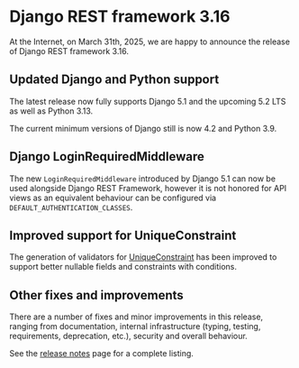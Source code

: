 <style>
.promo li a {
    float: left;
    width: 130px;
    height: 20px;
    text-align: center;
    margin: 10px 30px;
    padding: 150px 0 0 0;
    background-position: 0 50%;
    background-size: 130px auto;
    background-repeat: no-repeat;
    font-size: 120%;
    color: black;
}
.promo li {
    list-style: none;
}
</style>

# Django REST framework 3.16

At the Internet, on March 31th, 2025, we are happy to announce the release of Django REST framework 3.16.

## Updated Django and Python support

The latest release now fully supports Django 5.1 and the upcoming 5.2 LTS as well as Python 3.13.

The current minimum versions of Django still is now 4.2 and Python 3.9.

## Django LoginRequiredMiddleware

The new `LoginRequiredMiddleware` introduced by Django 5.1 can now be used alongside Django REST Framework, however it is not honored for API views as an equivalent behaviour can be configured via `DEFAULT_AUTHENTICATION_CLASSES`.

## Improved support for UniqueConstraint

The generation of validators for [UniqueConstraint](https://docs.djangoproject.com/en/stable/ref/models/constraints/#uniqueconstraint) has been improved to support better nullable fields and constraints with conditions.

## Other fixes and improvements

There are a number of fixes and minor improvements in this release, ranging from documentation, internal infrastructure (typing, testing, requirements, deprecation, etc.), security and overall behaviour.

See the [release notes](release-notes.md) page for a complete listing.
